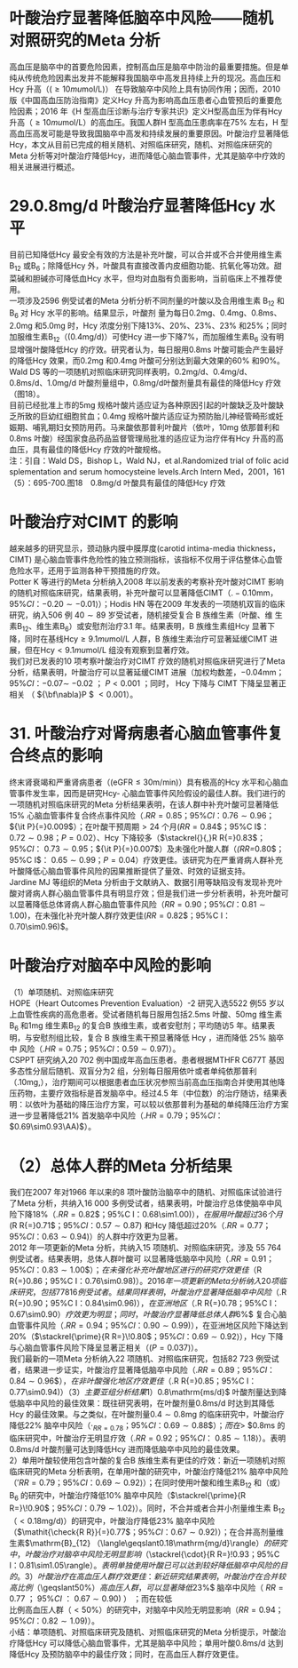 # 叶酸治疗显著降低脑卒中风险——随机 对照研究的Meta 分析  
高血压是脑卒中的首要危险因素，控制高血压是脑卒中防治的最重要措施。但是单纯从传统危险因素出发并不能解释我国脑卒中高发且持续上升的现况。高血压和Hcy 升高（$(\geqslant10mu\mathrm{mol}/\mathrm{L})$） 在导致脑卒中风险上具有协同作用；因而，2010 版《中国高血压防治指南》定义Hcy 升高为影响高血压患者心血管预后的重要危险因素；2016 年《H 型高血压诊断与治疗专家共识》定义H型高血压为伴有Hcy 升高（$\geqslant10mu\mathrm{mol}/\mathrm{L}$）的高血压。我国人群H 型高血压患病率在$75\%$ 左右，$\mathrm{H}$ 型高血压高发可能是导致我国脑卒中高发和持续发展的重要原因。叶酸治疗显著降低Hcy，本文从目前已完成的相关随机、对照临床研究，随机、对照临床研究的Meta 分析等对叶酸治疗降低Hcy，进而降低心脑血管事件，尤其是脑卒中疗效的相关进展进行概述。  
# 29.0.8mg/d 叶酸治疗显著降低Hcy 水平  
目前已知降低Hcy 最安全有效的方法是补充叶酸，可以合并或不合并使用维生素$\mathrm{B}_{12}$ 或$\mathrm{B_{6}}$；除降低Hcy 外，叶酸具有直接改善内皮细胞功能、抗氧化等功效。甜菜碱和胆碱亦可降低血Hcy 水平，但均对血脂有负面影响，当前临床上不推荐使用。  
一项涉及2596 例受试者的Meta 分析分析不同剂量的叶酸以及合用维生素 $\mathrm{B}_{12}$  和 $\mathrm{B}_{6}$  对 Hcy  水平的影响。结果显示，叶酸剂 量为每日$0.2\mathrm{mg}$、$0.4\mathrm{mg}$、$0.8\mathrm{ms}$、$2.0\mathrm{mg}$ 和$5.0\mathrm{mg}$ 时，Hcy 浓度分别下降$13\%$、$20\%$、$23\%$、$23\%$ 和$25\%$；同时加服维生素$\mathrm{B}_{12}$（$\mathrm{(0.4mg/d)}$）可使Hcy 进一步下降$7\%$，而加服维生素$\mathrm{B_{6}}$ 没有明显增强叶酸降低Hcy 的疗效。研究者认为，每日服用$0.8\mathrm{ms}$ 叶酸可能会产生最好的降低Hcy 效果，而$0.2\mathrm{mg}$ 和$0.4\mathrm{mg}$ 叶酸可分别达到最大效果的$60\%$ 和$90\%$。Wald DS 等的一项随机对照临床研究同样表明，$0.2\mathrm{mg/d}$、0.4mg/d、$0.8\mathrm{ms/d}$、$1.0\mathrm{m}\mathrm{g/d}$ 叶酸剂量组中，$0.8\mathrm{mg/d}$叶酸剂量具有最佳的降低Hcy 疗效（图18）。  
目前已经批准上市的$5\mathrm{mg}$ 规格叶酸片适应证为各种原因引起的叶酸缺乏及叶酸缺乏所致的巨幼红细胞贫血；$0.4\mathrm{mg}$ 规格叶酸片适应证为预防胎儿神经管畸形或妊娠期、哺乳期妇女预防用药。马来酸依那普利叶酸片（依叶，$10\mathrm{mg}$ 依那普利和$0.8\mathrm{ms}$ 叶酸）经国家食品药品监督管理局批准的适应证为治疗伴有Hcy 升高的高血压，具有最佳的降低Hcy 疗效的叶酸规格。  
注：引自：Wald DS，Bishop L，Wald NJ，et al.Randomized trial of folic acid splementation and  serum homocysteine levels.Arch Intern Med，2001，161（5）：695-700.图18　0.8mg/d 叶酸具有最佳的降低Hcy 疗效  
#  叶酸治疗对CIMT 的影响  
越来越多的研究显示，颈动脉内膜中膜厚度(carotid intima-media thickness，CIMT) 是心脑血管事件危险性的独立预测指标，该指标不仅用于评估整体心血管危险水平，还用于监测各种干预措施的疗效。  
Potter K 等进行的Meta 分析纳入2008 年以前发表的考察补充叶酸对CIMT 影响的随机对照临床研究，结果表明，补充叶酸可以显著降低CIMT（$.-0.10\mathrm{mm}$，$95\%C I$：$-0.20\sim-0.01\rangle$）；Hodis HN 等在2009 年发表的一项随机双盲的临床研究，纳入506  例 $40\sim89$  岁受试者，随机接受复合 B  族维生素（叶酸、维 生素$\mathrm{B}_{12}$、维生素$\mathrm{B}_{6}$）或安慰剂治疗3.1 年。结果表明，B 族维生素组Hcy 显著下降，同时在基线$\mathrm{Hcy}\geqslant9.1mu\mathrm{mol}/\mathrm{L}$ 人群，B 族维生素治疗可显著延缓CIMT 进展，但在$\mathrm{Hcy}<9.1mu\mathrm{mol}/\mathrm{L}$ 组没有观察到显著疗效。  
我们对已发表的10 项考察叶酸治疗对CIMT 疗效的随机对照临床研究进行了Meta 分析，结果表明，叶酸治疗可以显著延缓CIMT 进展（加权均数差，$-0.04\mathrm{mm}$；$95\%C I$：$-0.07\sim$ 
$-0.02$ ； $P{<}0.001$ ；同时， Hcy 下降与 CIMT 下降呈显著正相关 （ ${\bf\nabla}P
$ $<0.001$）。  
# 31. 叶酸治疗对肾病患者心脑血管事件复合终点的影响  
终末肾衰竭和严重肾病患者（$(\mathrm{eGFR}\leqslant30\mathrm{m}/\mathrm{min})$）具有极高的Hcy 水平和心脑血管事件发生率，因而是研究Hcy- 心脑血管事件风险假设的最佳人群。我们进行的一项随机对照临床研究的Meta 分析结果表明，在该人群中补充叶酸可显著降低$15\%$ 心脑血管事件复合终点事件风险（$.R R{=}0.85$；$95\%C I$：$0.76\sim0.96$；
${\it P}{=}0.009$）；在叶酸干预周期$>24$ 个月$(R R{=}0.84\$；$95\%C I$：
$0.72\sim0.98$；$P{=}0.02$）、Hcy 下降较多（$\stackrel{}{,}R R{=}0.83$；$95\%C I$：
$0.73\sim0.95$；${\it P}{=}0.007$）及未强化叶酸人群（$\mathit{(R R=}0.80\$；$95\%C I$：
$0.65\sim0.99$；$P{=}0.04$）疗效更佳。该研究为在严重肾病人群补充叶酸降低心脑血管事件风险的因果推断提供了量效、时效的证据支持。  
Jardine MJ 等组织的Meta 分析由于文献纳入、数据引用等缺陷没有发现补充叶酸对肾病人群心脑血管事件具有明显疗效；但是我们进一步分析表明，补充叶酸可以显著降低总体肾病人群心脑血管事件风险（$R R{=}0.90$；$95\%C I$：$0.81\sim1.00)$，在未强化补充叶酸人群疗效更佳$(R R{=}0.82\$；$95\%C I$：$0.70\sim0.96)$。  
#  叶酸治疗对脑卒中风险的影响  
（1）单项随机、对照临床研究  
HOPE（Heart Outcomes Prevention Evaluation）-2 研究入选5522 例55 岁以上血管性疾病的高危患者。受试者随机每日服用包括$2.5\mathrm{ms}$ 叶酸、$50\mathrm{mg}$ 维生素$\mathrm{B}_{6}$ 和$1\mathrm{mg}$ 维生素$\mathrm{B}_{12}$ 的复合B 族维生素，或者安慰剂；平均随访5 年。结果表明，与安慰剂组比较，复合 B  族维生素干预显著降低 Hcy ，进而降低 $25\%$  脑卒中 风险（$.H R{=}0.75$；$95\%C I$：$0.59\sim0.97)$）。  
CSPPT 研究纳入20 702 例中国成年高血压患者。患者根据MTHFR C677T 基因多态性分层后随机、双盲分为2 组，分别每日服用依叶或者单纯依那普利（$.10\mathrm{mg},$），治疗期间可以根据患者血压状况参照当前高血压指南合并使用其他降压药物，主要疗效指标是首发脑卒中。经过4.5 年（中位数）的治疗随访，结果表明：以依叶为基础的降压治疗方案，可以较以依那普利为基础的单纯降压治疗方案进一步显著降低$21\%$ 首发脑卒中风险（$.H R{=}0.79$；$95\%C I$：$0.69\sim0.93\AA)$）。  
# （2）总体人群的Meta 分析结果  
我们在2007 年对1966 年以来的8 项叶酸防治脑卒中的随机、对照临床试验进行了Meta 分析，共纳入16 000 多例受试者，结果表明，叶酸治疗总体使脑卒中风险下降$18\%$（$.R R{=}0.82\$；$95\%C I$：$0.68\sim1.00)$），在服用叶酸超过36 个月$(R R{=}0.71\$；$95\%C I$：$0.57\sim0.87)$ 和Hcy 降低超过$20\%$（$.R R{=}0.77$；$95\%C I$：$0.63\sim0.94)$）的人群中疗效更为显著。  
2012 年一项更新的Meta 分析，共纳入15 项随机、对照临床研究，涉及 55 764  例受试者。结果表明，总体人群叶酸可 以显著降低脑卒中风险（$.R R{=}0.91$；$95\%C I$：$0.83\sim1.00\$）；在未强化补充叶酸地区进行的研究疗效更佳（$R R{=}0.86$；$95\%C I$：$0.76\sim0.98)$）。  
2016 年一项更新的Meta 分析纳入20 项临床研究，包括77 816  例受试者。结果同样表明，叶酸治疗显著降低脑卒中风 险（$.R R{=}0.90$；$95\%C I$：$0.84\sim0.96)$），在亚洲地区（$.R R{=}0.78$；$95\%C I$：$0.67\sim0.90$）疗效更为明显；同时，叶酸治疗显著降低总体人群$6\%$ 复合心脑血管事件风险（$.R R{=}0.94$；$95\%C I$：$0.90\sim0.99)$），在亚洲地区风险下降达到$20\%$（$\stackrel{\prime}{R R=}\!0.80$；$95\%C I$：$0.69\sim0.92\rangle$），Hcy 下降与心脑血管事件风险下降呈显著正相关（$\scriptstyle(P=0.037)$）。  
我们最新的一项Meta 分析纳入22 项随机、对照临床研究，包括82 723 例受试者，结果进一步证实，叶酸治疗显著降低脑卒中风险（$.R R{=}0.89$；$95\%C I$：$0.84\sim0.96\$），在非叶酸强化地区  
疗效更佳（$.R R{=}0.85$；$95\%C I$：$0.77\sim0.94)$）  
（3）主要亚组分析结果  
1）$0.8\mathrm{ms/d}$ 叶酸剂量达到降低脑卒中风险的最佳效果：既往研究表明，在叶酸剂量$0.8\mathrm{ms/d}$ 时达到其降低Hcy 的最佳效果。与之类似，在叶酸剂量$0.4\sim0.8\mathrm{mg}$ 的临床研究中，叶酸治疗降低$22\%$ 脑卒中风险（$\cdot_{R R=0.78}$；$95\%C I$：$0.69\sim0.88\$）；而在$>
$$0.8\mathrm{ms}$ 的临床研究中，叶酸治疗无明显疗效（$.R R{=}0.92$；$95\%C I$：
$0.85\sim1.18\rangle$）。表明$0.8\mathrm{ms/d}$ 叶酸剂量可达到降低Hcy 进而降低脑卒中风险的最佳效果。  
2）单用叶酸较使用包含叶酸的复合B 族维生素有更佳的疗效：新近一项随机对照临床研究的Meta 分析表明，在单用叶酸的研究中，叶酸治疗降低$21\%$ 脑卒中风险（$'R R{=}0.79$；$95\%C I$：$0.69\sim0.92\rangle$）；在同时使用叶酸和维生素$\mathrm{B}_{12}$ 和（或）$\mathrm{B_{6}}$ 的研究中，叶酸治疗降低$10\%$ 脑卒中风险（$\stackrel{\prime}{R R=}\!0.90$；$95\%C I$：$0.79\sim1.02\rangle$）。同时，不合并或者合并小剂量维生素
$\mathrm{B}_{12}$（$<0.18\mathrm{m}\mathrm{g/d})$）的研究中，叶酸治疗降低$23\%$ 脑卒中风险
（$\mathit{\check{R R}}{=}0.77$；$95\%C I$：$0.67\sim0.92)$）；在合并高剂量维生素$\mathrm{B}_{12}
$（$\langle\geqslant0.18\mathrm{mg/d}\rangle$）的研究中，叶酸治疗对脑卒中风险无明显影响
（$\stackrel{\cdot}{R R=}\!0.93$；$95\%C I$：$0.81\sim1.05\rangle$）。表明单独使用叶酸已可以达到较好降低脑卒中风险的目的。  
3）叶酸治疗在高血压人群疗效更佳：新近研究结果表明，叶酸治疗在合并较高比例（$\geqslant50\%$）高血压人群，可以显著降低$23\%$  脑卒中风险（ $\mathit{R R}{=}0.77$ ； $95\%C I$ ： $0.67\sim0.90)$ ） ；而在较低  
比例高血压人群（$<50\%$）的研究中，对脑卒中风险无明显影响（$R R{=}0.94$；$95\%C I$：$0.82\sim1.09)$）。  
小结：单项随机、对照临床研究及随机、对照临床研究的Meta 分析提示，叶酸治疗降低Hcy 可以降低心脑血管事件，尤其是脑卒中风险；单用叶酸$0.8\mathrm{ms/d}$ 达到降低Hcy 及预防脑卒中的最佳疗效；同时，在高血压人群疗效更佳。  
